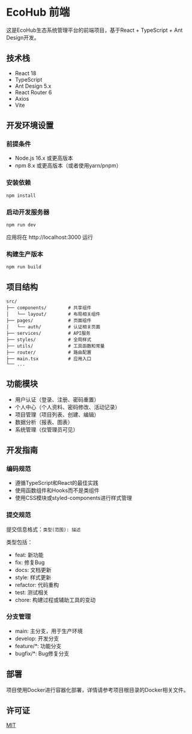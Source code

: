 # EcoHub 前端

这是EcoHub生态系统管理平台的前端项目，基于React + TypeScript + Ant Design开发。

## 技术栈

- React 18
- TypeScript
- Ant Design 5.x
- React Router 6
- Axios
- Vite

## 开发环境设置

### 前提条件

- Node.js 16.x 或更高版本
- npm 8.x 或更高版本（或者使用yarn/pnpm）

### 安装依赖

```bash
npm install
```

### 启动开发服务器

```bash
npm run dev
```

应用将在 http://localhost:3000 运行

### 构建生产版本

```bash
npm run build
```

## 项目结构

```
src/
├── components/        # 共享组件
│   └── layout/        # 布局相关组件
├── pages/             # 页面组件
│   └── auth/          # 认证相关页面
├── services/          # API服务
├── styles/            # 全局样式
├── utils/             # 工具函数和常量
├── router/            # 路由配置
├── main.tsx           # 应用入口
└── ...
```

## 功能模块

- 用户认证（登录、注册、密码重置）
- 个人中心（个人资料、密码修改、活动记录）
- 项目管理（项目列表、创建、编辑）
- 数据分析（报表、图表）
- 系统管理（仅管理员可见）

## 开发指南

### 编码规范

- 遵循TypeScript和React的最佳实践
- 使用函数组件和Hooks而不是类组件
- 使用CSS模块或styled-components进行样式管理

### 提交规范

提交信息格式：`类型(范围): 描述`

类型包括：
- feat: 新功能
- fix: 修复Bug
- docs: 文档更新
- style: 样式更新
- refactor: 代码重构
- test: 测试相关
- chore: 构建过程或辅助工具的变动

### 分支管理

- main: 主分支，用于生产环境
- develop: 开发分支
- feature/*: 功能分支
- bugfix/*: Bug修复分支

## 部署

项目使用Docker进行容器化部署，详情请参考项目根目录的Docker相关文件。

## 许可证

[MIT](LICENSE) 